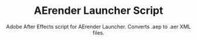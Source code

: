 <h1 align="center"> AErender Launcher Script </h1>
<p align="center">Adobe After Effects script for AErender Launcher. Converts .aep to .aer XML files.</p>


